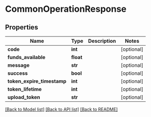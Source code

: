 # CommonOperationResponse

## Properties
Name | Type | Description | Notes
------------ | ------------- | ------------- | -------------
**code** | **int** |  | [optional] 
**funds_available** | **float** |  | [optional] 
**message** | **str** |  | [optional] 
**success** | **bool** |  | [optional] 
**token_expire_timestamp** | **int** |  | [optional] 
**token_lifetime** | **int** |  | [optional] 
**upload_token** | **str** |  | [optional] 

[[Back to Model list]](../README.md#documentation-for-models) [[Back to API list]](../README.md#documentation-for-api-endpoints) [[Back to README]](../README.md)


